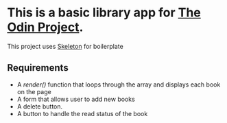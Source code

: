 # This is a basic library app for [The Odin Project](https://www.theodinproject.com/).
This project uses [Skeleton](https://github.com/dhg/Skeleton) for boilerplate

## Requirements

- A _render()_ function that loops through the array and displays each book on the page
- A form that allows user to add new books
- A delete button.
- A button to handle the read status of the book
